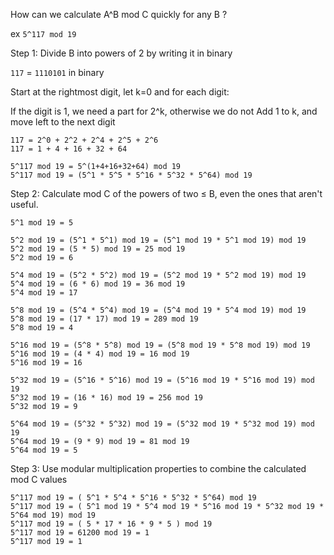 How can we calculate A^B mod C quickly for any B ?

ex `5^117 mod 19`

Step 1: Divide B into powers of 2 by writing it in binary

`117` = `1110101` in binary

Start at the rightmost digit, let k=0 and for each digit:

If the digit is 1, we need a part for 2^k, otherwise we do not
Add 1 to k, and move left to the next digit

```
117 = 2^0 + 2^2 + 2^4 + 2^5 + 2^6
117 = 1 + 4 + 16 + 32 + 64
```


```
5^117 mod 19 = 5^(1+4+16+32+64) mod 19
5^117 mod 19 = (5^1 * 5^5 * 5^16 * 5^32 * 5^64) mod 19
```

Step 2: Calculate mod C of the powers of two ≤ B, even the ones that aren't useful.
```
5^1 mod 19 = 5

5^2 mod 19 = (5^1 * 5^1) mod 19 = (5^1 mod 19 * 5^1 mod 19) mod 19
5^2 mod 19 = (5 * 5) mod 19 = 25 mod 19
5^2 mod 19 = 6

5^4 mod 19 = (5^2 * 5^2) mod 19 = (5^2 mod 19 * 5^2 mod 19) mod 19
5^4 mod 19 = (6 * 6) mod 19 = 36 mod 19
5^4 mod 19 = 17

5^8 mod 19 = (5^4 * 5^4) mod 19 = (5^4 mod 19 * 5^4 mod 19) mod 19
5^8 mod 19 = (17 * 17) mod 19 = 289 mod 19
5^8 mod 19 = 4

5^16 mod 19 = (5^8 * 5^8) mod 19 = (5^8 mod 19 * 5^8 mod 19) mod 19
5^16 mod 19 = (4 * 4) mod 19 = 16 mod 19
5^16 mod 19 = 16

5^32 mod 19 = (5^16 * 5^16) mod 19 = (5^16 mod 19 * 5^16 mod 19) mod 19
5^32 mod 19 = (16 * 16) mod 19 = 256 mod 19
5^32 mod 19 = 9

5^64 mod 19 = (5^32 * 5^32) mod 19 = (5^32 mod 19 * 5^32 mod 19) mod 19
5^64 mod 19 = (9 * 9) mod 19 = 81 mod 19
5^64 mod 19 = 5
```
Step 3: Use modular multiplication properties to combine the calculated mod C values
```
5^117 mod 19 = ( 5^1 * 5^4 * 5^16 * 5^32 * 5^64) mod 19
5^117 mod 19 = ( 5^1 mod 19 * 5^4 mod 19 * 5^16 mod 19 * 5^32 mod 19 * 5^64 mod 19) mod 19
5^117 mod 19 = ( 5 * 17 * 16 * 9 * 5 ) mod 19
5^117 mod 19 = 61200 mod 19 = 1
5^117 mod 19 = 1
```
